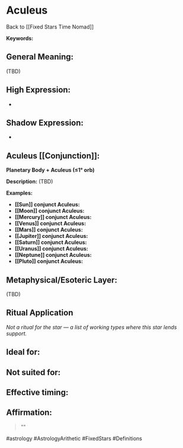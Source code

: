 # Aculeus

Back to [[Fixed Stars Time Nomad]]

**Keywords:** 

## General Meaning:
(TBD)

## High Expression:
- 

## Shadow Expression:
- 

## Aculeus [[Conjunction]]:

**Planetary Body + Aculeus (≤1° orb)**

**Description:**
(TBD)

**Examples:**
- **[[Sun]] conjunct Aculeus:** 
- **[[Moon]] conjunct Aculeus:** 
- **[[Mercury]] conjunct Aculeus:** 
- **[[Venus]] conjunct Aculeus:** 
- **[[Mars]] conjunct Aculeus:** 
- **[[Jupiter]] conjunct Aculeus:** 
- **[[Saturn]] conjunct Aculeus:** 
- **[[Uranus]] conjunct Aculeus:** 
- **[[Neptune]] conjunct Aculeus:** 
- **[[Pluto]] conjunct Aculeus:** 

## Metaphysical/Esoteric Layer:
(TBD)

## Ritual Application
*Not a ritual for the star — a list of working types where this star lends support.*

**Ideal for:**
- 
**Not suited for:**
- 
**Effective timing:**
- 

## Affirmation:

> ""

#astrology #AstrologyArithetic #FixedStars #Definitions

